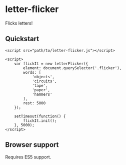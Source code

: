 # letter-flicker
Flicks letters!

## Quickstart

    <script src="path/to/letter-flicker.js"></script>

    <script>
        var flickIt = new letterFlicker({
            element: document.querySelector('.flicker'),
            words: [
                'objects',
                'circuits',
                'tape',
                'paper',
                'hammers'
            ],
            rest: 5000
        });

        setTimeout(function() {
            flickIt.init();
        }, 5000);
    </script>

## Browser support

Requires ES5 support.
